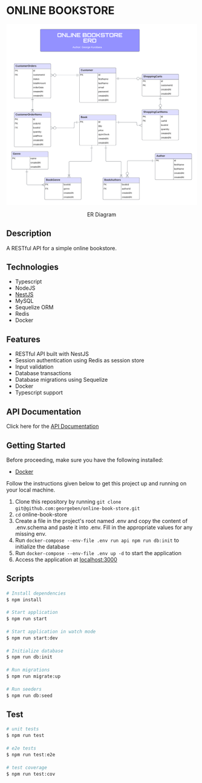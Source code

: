 # ONLINE BOOKSTORE

![Online Bookstore ER Diagram](erd.png)

<p align="center">
  ER Diagram
</p>

## Description
A RESTful API for a simple online bookstore.

## Technologies
- Typescript
- NodeJS
- [NestJS](https://nestjs.com/)
- MySQL
- Sequelize ORM
- Redis
- Docker

## Features
- RESTful API built with NestJS
- Session authentication using Redis as session store
- Input validation
- Database transactions
- Database migrations using Sequelize
- Docker
- Typescript support

## API Documentation
Click here for the [API Documentation](https://documenter.getpostman.com/view/5935573/2s9YeLZqFz)

## Getting Started
Before proceeding, make sure you have the following installed:
- [Docker](https://www.docker.com/)

Follow the instructions given below to get this project up and running on your local machine.  

1. Clone this repository by running `git clone git@github.com:georgeben/online-book-store.git`
2. `cd` online-book-store
3. Create a file in the project's root named .env and copy the content of .env.schema and paste it into .env. Fill in the appropriate values for any missing env.
4. Run `docker-compose --env-file .env run api npm run db:init` to initialize the database
5. Run `docker-compose --env-file .env up -d` to start the application
6. Access the application at [localhost:3000](http://localhost:3000)

## Scripts

```bash
# Install dependencies
$ npm install

# Start application
$ npm run start

# Start application in watch mode
$ npm run start:dev

# Initialize database
$ npm run db:init

# Run migrations
$ npm run migrate:up

# Run seeders
$ npm run db:seed
```

## Test

```bash
# unit tests
$ npm run test

# e2e tests
$ npm run test:e2e

# test coverage
$ npm run test:cov
```



